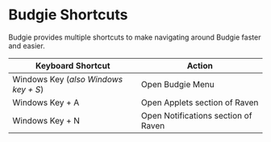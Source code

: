 # Budgie Shortcuts

Budgie provides multiple shortcuts to make navigating around Budgie faster and easier.

Keyboard Shortcut | Action
----- | -----
Windows Key (*also Windows key + S*) | Open Budgie Menu
Windows Key + A | Open Applets section of Raven
Windows Key + N | Open Notifications section of Raven